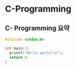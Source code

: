 C-Programming
=============
C- Programming 요약
------------------


```c
#include <stdio.h>

int main(){
  printf("Hello world!\n");
  return 0;
}
```

